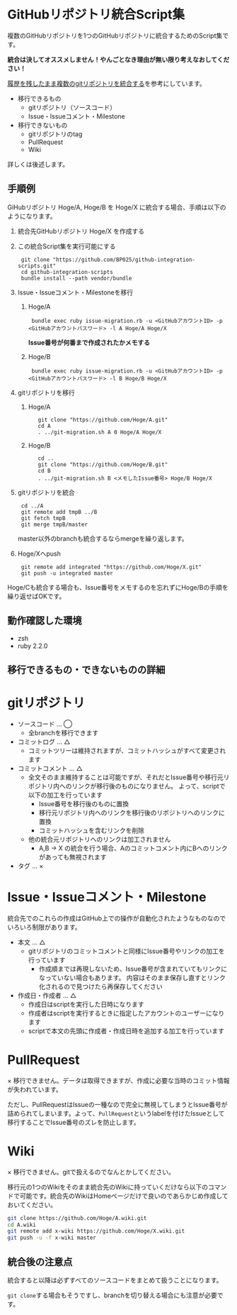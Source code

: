 GitHubリポジトリ統合Script集
===
複数のGitHubリポジトリを1つのGitHubリポジトリに統合するためのScript集です。

**統合は決してオススメしません！やんごとなき理由が無い限り考えなおしてください！**

[履歴を残したまま複数のgitリポジトリを統合する](http://qiita.com/edvakf@github/items/9e7ccbaa944d26f9b69c)を参考にしています。


* 移行できるもの
    * gitリポジトリ（ソースコード）
    * Issue・Issueコメント・Milestone
* 移行できないもの
    * gitリポジトリのtag
    * PullRequest
    * Wiki

詳しくは後述します。


手順例
---
GiHubリポジトリ Hoge/A, Hoge/B を Hoge/X に統合する場合、手順は以下のようになります。

1. 統合先GitHubリポジトリ Hoge/X を作成する
1. この統合Script集を実行可能にする

        git clone "https://github.com/BP025/github-integration-scripts.git"
        cd github-integration-scripts
        bundle install --path vendor/bundle

1. Issue・Issueコメント・Milestoneを移行
    1. Hoge/A

            bundle exec ruby issue-migration.rb -u <GitHubアカウントID> -p <GitHubアカウントパスワード> -l A Hoge/A Hoge/X

        **Issue番号が何番まで作成されたかメモする**

    1. Hoge/B

            bundle exec ruby issue-migration.rb -u <GitHubアカウントID> -p <GitHubアカウントパスワード> -l B Hoge/B Hoge/X

1. gitリポジトリを移行
    1. Hoge/A

              git clone "https://github.com/Hoge/A.git"
              cd A
              . ../git-migration.sh A 0 Hoge/A Hoge/X

    1. Hoge/B

              cd ..
              git clone "https://github.com/Hoge/B.git"
              cd B
              . ../git-migration.sh B <メモしたIssue番号> Hoge/B Hoge/X

1. gitリポジトリを統合

        cd ../A
        git remote add tmpB ../B
        git fetch tmpB
        git merge tmpB/master

    master以外のbranchも統合するならmergeを繰り返します。

1. Hoge/Xへpush

        git remote add integrated "https://github.com/Hoge/X.git"
        git push -u integrated master

Hoge/Cも統合する場合も、Issue番号をメモするのを忘れずにHoge/Bの手順を繰り返せばOKです。


動作確認した環境
---
* zsh
* ruby 2.2.0


移行できるもの・できないものの詳細
---

# gitリポジトリ

* ソースコード … ◯
    * 全branchを移行できます
* コミットログ … △
    * コミットツリーは維持されますが、コミットハッシュがすべて変更されます
* コミットコメント … △
    * 全文そのまま維持することは可能ですが、それだとIssue番号や移行元リポジトリ内へのリンクが移行後のものになりません。
      よって、scriptで以下の加工を行っています
        * Issue番号を移行後のものに置換
        * 移行元リポジトリ内へのリンクを移行後のリポジトリへのリンクに置換
        * コミットハッシュを含むリンクを削除
    * 他の統合元リポジトリへのリンクは加工されません
        * A,B -> X の統合を行う場合、Aのコミットコメント内にBへのリンクがあっても無視されます
* タグ … ×

# Issue・Issueコメント・Milestone

統合先でのこれらの作成はGitHub上での操作が自動化されたようなものなのでいろいろ制限があります。

* 本文 … △
    * gitリポジトリのコミットコメントと同様にIssue番号やリンクの加工を行っています
        * 作成順までは再現しないため、Issue番号が含まれていてもリンクになっていない場合もあります。
          内容はそのまま保存し直すとリンク化されるので見つけたら再保存してください
* 作成日・作成者 … △
    * 作成日はscriptを実行した日時になります
    * 作成者はscriptを実行するときに指定したアカウントのユーザーになります
    * scriptで本文の先頭に作成者・作成日時を追加する加工を行っています


# PullRequest

× 移行できません。データは取得できますが、作成に必要な当時のコミット情報が失われています。

ただし、PullRequestはIssueの一種なので完全に無視してしまうとIssue番号が詰められてしまいます。よって、`PullRequest`というlabelを付けたIssueとして移行することでIssue番号のズレを防止します。


# Wiki

× 移行できません。gitで扱えるのでなんとかしてください。

移行元の1つのWikiをそのまま統合先のWikiに持っていくだけなら以下のコマンドで可能です。統合先のWikiはHomeページだけで良いのであらかじめ作成しておいてください。

```bash
git clone https://github.com/Hoge/A.wiki.git
cd A.wiki
git remote add x-wiki https://github.com/Hoge/X.wiki.git
git push -u -f x-wiki master
```


統合後の注意点
---
統合すると以降は必ずすべてのソースコードをまとめて扱うことになります。

`git clone`する場合もそうですし、branchを切り替える場合にも注意が必要です。

